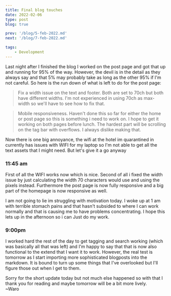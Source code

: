 ```yaml
---
title: Final blog touches
date: 2022-02-06
type: post
blog: true

prev: '/blog/5-feb-2022.md'
next: '/blog/7-feb-2022.md'

tags:
    - Development
---
```


Last night after I finished the blog I worked on the post page and got that up and running
for 95% of the way. However, the devil is in the detail as they always say and that 5% may
probably take as long as the other 95% if I'm not careful. So here is the run down of what
is left to do for the post page:

> Fix a width issue on the text and footer. Both are set to 70ch but both have different
> widths. I'm not experienced in using 70ch as max-width so we'll have to see how to fix
> that.

> Mobile responsiveness. Haven't done this so far for either the home or post page so 
> this is something i need to work on. I hope to get it working on both pages before
> lunch. The hardest part will be scrolling on the tag bar with overflows. I always
> dislike making that.

Now there is one big annoyance, the wifi at the hotel im quarantined in currently has issues
with WIFI for my laptop so I'm not able to get all the text assets that I might need. But let's
give it a go anyway


### 11:45 am
First of all the WIFI works now which is nice. Second of all i fixed the width issue by just
calculating the width 70 characters would use and using the pixels instead. Furthermore the
post page is now fully responsive and a big part of the homepage is now responsive as well.

I am not going to lie im struggling with motivation today. I woke up at 1 am with terrible
stomach pains and that hasn't subsided to where I can work normally and that is causing me to
have problems concentrating. I hope this lets up in the afternoon so i can Just do my work.


### 9:00pm
I worked hard the rest of the day to get tagging and search working (which was basically all that was left) 
and I'm happy to say that that is now also functional to the extend that I want it to work. However, the
real test is tomorrow as I start importing more sophisticated blogposts into the markdown. It is bound
to turn up some things that I've overlooked but I'll figure those out when I get to them.

Sorry for the short update today but not much else happened so with that I thank you for reading and maybe
tomorrow will be a bit more lively.  
~Waro